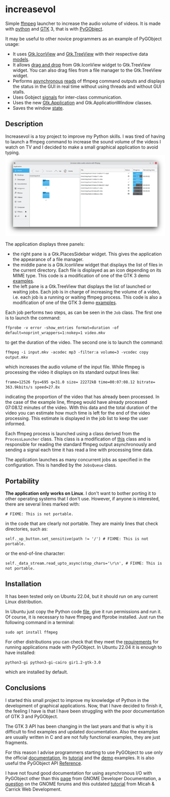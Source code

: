 # increasevol
Simple [ffmpeg](https://ffmpeg.org/) launcher to increase the audio volume of videos. It is made with [python](https://www.python.org/) and [GTK](https://www.gtk.org/) 3, that is with [PyGObject](https://pygobject.readthedocs.io/en/latest/).

It may be useful to other novice programmers as an example of PyGObject usage:
- It uses [Gtk.IconView](https://python-gtk-3-tutorial.readthedocs.io/en/latest/iconview.html) and [Gtk.TreeView](https://python-gtk-3-tutorial.readthedocs.io/en/latest/treeview.html) with their respective data [models](https://python-gtk-3-tutorial.readthedocs.io/en/latest/treeview.html#the-model).
- It allows [drag and drop](https://python-gtk-3-tutorial.readthedocs.io/en/latest/drag_and_drop.html) from Gtk.IconView widget to Gtk.TreeView widget. You can also drag files from a file manager to the Gtk.TreeView widget.
- Performs [asynchronous](https://pygobject.readthedocs.io/en/latest/guide/threading.html) [reads](https://developer.gnome.org/documentation/tutorials/asynchronous-programming.html) of ffmpeg command outputs and displays the status in the GUI in real time without using threads and without GUI stalls.
- Uses Gobject [signals](https://python-gtk-3-tutorial.readthedocs.io/en/latest/objects.html#signals) for inter-class communication.
- Uses the new [Gtk.Application](https://python-gtk-3-tutorial.readthedocs.io/en/latest/application.html) and Gtk.ApplicationWindow classes.
- Saves the window [state](https://wiki.gnome.org/HowDoI/SaveWindowState).

## Description
Increasevol is a toy project to improve my Python skills. I was tired of having to launch a ffmpeg command to increase the sound volume of the videos I watch on TV and I decided to make a small graphical application to avoid typing.
![](Screenshot_increasevol.png)

The application displays three panels:
- the right pane is a Gtk.PlacesSidebar widget. This gives the application the appearance of a file manager.
- the middle pane is a Gtk.IconView widget that displays the list of files in the current directory. Each file is displayed as an icon depending on its MIME type. This code is a modification of one of the GTK 3 demo [examples](https://gitlab.gnome.org/GNOME/pygobject/-/blob/master/examples/demo/demos/IconView/iconviewbasics.py).
- the left pane is a Gtk.TreeView that displays the list of launched or waiting jobs. Each job is in charge of increasing the volume of a video, i.e. each job is a running or waiting ffmpeg process. This code is also a modification of one of the GTK 3 demo [examples](https://gitlab.gnome.org/GNOME/pygobject/-/blob/master/examples/demo/demos/TreeView/liststore.py).

Each job performs two steps, as can be seen in the `Job` class. The first one is to launch the command:
```
ffprobe -v error -show_entries format=duration -of default=noprint_wrappers=1:nokey=1 video.mkv
```
to get the duration of the video. The second one is to launch the command:
```
ffmpeg -i input.mkv -acodec mp3 -filter:a volume=3 -vcodec copy output.mkv
```
which increases the audio volume of the input file. While ffmpeg is processing the video it displays on its standard output lines like:
```
frame=12526 fps=695 q=31.0 size= 22272kB time=00:07:08.12 bitrate= 363.9kbits/s speed=27.8x
```
indicating the proportion of the video that has already been processed. In the case of the example line, ffmpeg would have already processed 07:08.12 minutes of the video. With this data and the total duration of the video you can estimate how much time is left for the end of the video processing. This estimate is displayed in the job list to keep the user informed.

Each ffmpeg process is launched using a class derived from the `ProcessLauncher` class. This class is a modification of [this](https://gist.github.com/fthiery/da43365ceeefff8a9e3d0dd83ec24af9) class and is responsible for reading the standard ffmpeg output asynchronously and sending a signal each time it has read a line with processing time data.

The application launches as many concurrent jobs as specified in the configuration. This is handled by the `JobsQueue` class.

## Portability
**The application only works on Linux**. I don't want to bother porting it to other operating systems that I don't use. However, if anyone is interested, there are several lines marked with:
```
# FIXME: This is not portable.
```
in the code that are clearly not portable. They are mainly lines that check directories, such as:
```
self._up_button.set_sensitive(path != '/') # FIXME: This is not portable.
```
or the end-of-line character:
```
self._data_stream.read_upto_async(stop_chars='\r\n', # FIXME: This is not portable.
```

## Installation
It has been tested only on Ubuntu 22.04, but it should run on any current Linux distribution.

In Ubuntu just copy the Python code [file](increasevol.py), give it run permissions and run it. Of course, it is necessary to have ffmpeg and ffprobe installed. Just run the following command in a terminal:
```
sudo apt install ffmpeg
```
For other distributions you can check that they meet the [requirements](https://pygobject.readthedocs.io/en/latest/getting_started.html ) for running applications made with PyGObject. In Ubuntu 22.04 it is enough to have installed:
```
python3-gi python3-gi-cairo gir1.2-gtk-3.0
```
which are installed by default.

## Conclusions
I started this small project to improve my knowledge of Python in the development of graphical applications. Now, that I have decided to finish it, the feeling I have is that I have been struggling with the poor documentation of GTK 3 and PyGObject.

The GTK 3 API has been changing in the last years and that is why it is difficult to find examples and updated documentation. Also the examples are usually written in C and are not fully functional examples, they are just fragments.

For this reason I advise programmers starting to use PyGObject to use only the official [documentation](https://pygobject.readthedocs.io/en/latest/index.html), its [tutorial](https://python-gtk-3-tutorial.readthedocs.io/en/latest/index.html) and the [demo](https://gitlab.gnome.org/GNOME/pygobject/-/tree/master/examples/demo) examples. It is also useful the PyGObject API [Reference](https://lazka.github.io/pgi-docs/).

I have not found good documentation for using asynchronous I/O with PyGObject other than this [page](https://developer.gnome.org/documentation/tutorials/asynchronous-programming.html) from GNOME Developer Documentation, a [question](https://discourse.gnome.org/t/how-do-you-run-a-blocking-method-asynchronously-with-gio-task-in-a-python-gtk-app/10651/4) on the GNOME forums and this outdated [tutorial](https://www.micahcarrick.com/asynchronous-read-in-python-with-gio.html) from Micah & Carrick Web Development.
